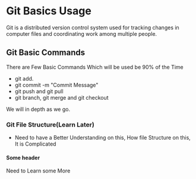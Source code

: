 # Git Basics Usage

Git is a distributed version control system used for tracking changes in computer files and coordinating work among multiple people.

## Git Basic Commands

There are Few Basic Commands Which will be used be 90% of the Time
* git add.
* git commit -m "Commit Message"
* git push and git pull
* git branch, git merge and git checkout

We will in depth as we go.

### Git File Structure(Learn Later)

* Need to have a Better Understanding on this, How file Structure on this, It is Complicated

#### Some header 

Need to Learn some More